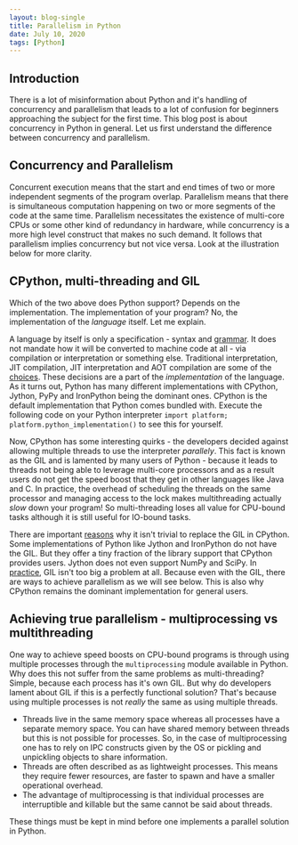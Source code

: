```yaml
---
layout: blog-single
title: Parallelism in Python
date: July 10, 2020
tags: [Python] 
---
```


## Introduction 
There is a lot of misinformation about Python and it's handling of concurrency and parallelism that leads to a lot of confusion for beginners approaching the subject for the first time. This blog post is about concurrency in Python in general. Let us first understand the difference between concurrency and parallelism.

## Concurrency and Parallelism
Concurrent execution means that the start and end times of two or more independent segments of the program overlap. Parallelism means that there is simultaneous computation happening on two or more segments of the code at the same time. Parallelism necessitates the existence of multi-core CPUs or some other kind of redundancy in hardware, while concurrency is a more high level construct that makes no such demand. It follows that parallelism implies concurrency but not vice versa. Look at the illustration below for more clarity.

## CPython, multi-threading and GIL
Which of the two above does Python support? Depends on the implementation. The implementation of your program? No, the implementation of the _language_ itself. Let me explain.

A language by itself is only a specification - syntax and [grammar](https://docs.python.org/3/reference/grammar.html). It does not mandate how it will be converted to machine code at all - via compilation or interpretation or something else. Traditional interpretation, JIT compilation, JIT interpretation and AOT compilation are some of the [choices](https://softwareengineering.stackexchange.com/questions/246094/understanding-the-differences-traditional-interpreter-jit-compiler-jit-interp). These decisions are a part of the _implementation_ of the language. As it turns out, Python has many different implementations with CPython, Jython, PyPy and IronPython being the dominant ones. CPython is the default implementation that Python comes bundled with. Execute the following code on your Python interpreter `import platform; platform.python_implementation()`  to see this for yourself.

Now, CPython has some interesting quirks - the developers decided against allowing multiple threads to use the interpreter _parallely_. This fact is known as the GIL and is lamented by many users of Python - because it leads to threads not being able to leverage multi-core processors and as a result users do not get the speed boost that they get in other languages like Java and C. In practice, the overhead of scheduling the threads on the same processor and managing access to the lock makes multithreading actually _slow_ down your program! So multi-threading loses all value for CPU-bound tasks although it is still useful for IO-bound tasks.

There are important [reasons](https://wiki.python.org/moin/GlobalInterpreterLock) why it isn't trivial to replace the GIL in CPython. Some implementations of Python like Jython and IronPython do not have the GIL. But they offer a tiny fraction of the library support that CPython provides users. Jython does not even support NumPy and SciPy. In [practice](https://www.quora.com/Jython-2-7-0-has-no-GIL-All-threading-automatically-get-multi-core-access-Why-dont-more-people-use-Jython-if-GIL-is-an-issue-for-them), GIL isn't too big a problem at all. Because even with the GIL, there are ways to achieve parallelism as we will see below. This is also why CPython remains the dominant implementation for general users.

## Achieving true parallelism - multiprocessing vs multithreading
One way to achieve speed boosts on CPU-bound programs is through using multiple processes through the `multiprocessing` module available in Python. Why does this not suffer from the same problems as multi-threading? Simple, because each process has it's own GIL. But why do developers lament about GIL if this is a perfectly functional solution? That's because using multiple processes is not _really_ the same as using multiple threads. 
- Threads live in the same memory space whereas all processes have a separate memory space. You can have shared memory between threads but this is not possible for processes. So, in the case of multiprocessing one has to rely on IPC constructs given by the OS or pickling and unpickling objects to share information.
- Threads are often described as as lightweight processes. This means they require fewer resources, are faster to spawn and have a smaller operational overhead. 
- The advantage of multiprocessing is that individual processes are interruptible and killable but the same cannot be said about threads.

These things must be kept in mind before one implements a parallel solution in Python.